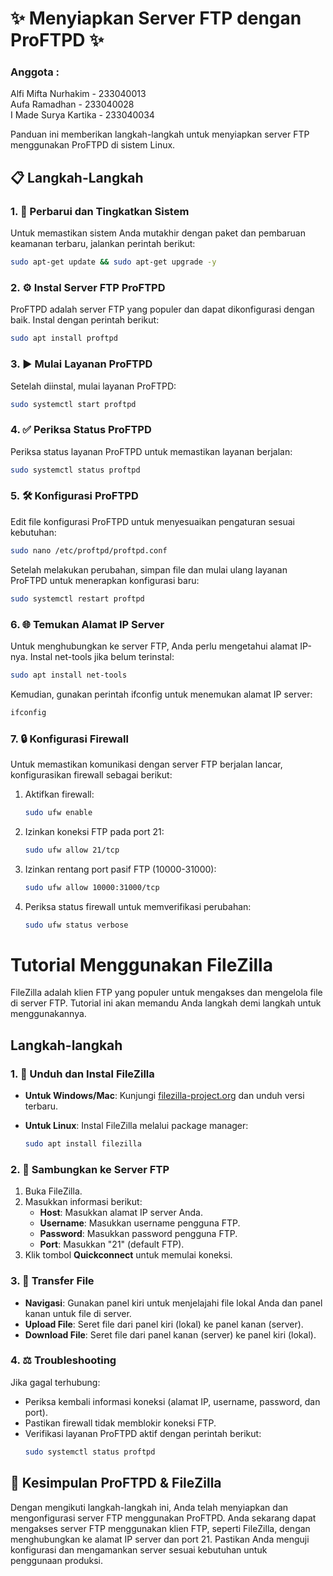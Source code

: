 # ✨ Menyiapkan Server FTP dengan ProFTPD ✨

### Anggota : 
Alfi Mifta Nurhakim  - 233040013 \
Aufa Ramadhan        - 233040028 \
I Made Surya Kartika - 233040034 

Panduan ini memberikan langkah-langkah untuk menyiapkan server FTP menggunakan ProFTPD di sistem Linux.

## 📋 Langkah-Langkah

### 1. 🔄 Perbarui dan Tingkatkan Sistem
Untuk memastikan sistem Anda mutakhir dengan paket dan pembaruan keamanan terbaru, jalankan perintah berikut:
```bash
sudo apt-get update && sudo apt-get upgrade -y
```


### 2. ⚙ Instal Server FTP ProFTPD
ProFTPD adalah server FTP yang populer dan dapat dikonfigurasi dengan baik. Instal dengan perintah berikut:
```bash
sudo apt install proftpd
```

### 3. ▶ Mulai Layanan ProFTPD
Setelah diinstal, mulai layanan ProFTPD:
```bash
sudo systemctl start proftpd
```

### 4. ✅ Periksa Status ProFTPD
Periksa status layanan ProFTPD untuk memastikan layanan berjalan:
```bash
sudo systemctl status proftpd
```

### 5. 🛠 Konfigurasi ProFTPD
Edit file konfigurasi ProFTPD untuk menyesuaikan pengaturan sesuai kebutuhan:
```bash
sudo nano /etc/proftpd/proftpd.conf
```

Setelah melakukan perubahan, simpan file dan mulai ulang layanan ProFTPD untuk menerapkan konfigurasi baru:
```bash
sudo systemctl restart proftpd
```

### 6. 🌐 Temukan Alamat IP Server
Untuk menghubungkan ke server FTP, Anda perlu mengetahui alamat IP-nya. Instal net-tools jika belum terinstal:
```bash
sudo apt install net-tools
```

Kemudian, gunakan perintah ifconfig untuk menemukan alamat IP server:
```bash
ifconfig
```

### 7. 🔒 Konfigurasi Firewall
Untuk memastikan komunikasi dengan server FTP berjalan lancar, konfigurasikan firewall sebagai berikut:

1. Aktifkan firewall:
   ```bash
   sudo ufw enable
   ```

2. Izinkan koneksi FTP pada port 21:
   ```bash
   sudo ufw allow 21/tcp
   ```

3. Izinkan rentang port pasif FTP (10000-31000):
   ```bash
   sudo ufw allow 10000:31000/tcp
   ```

4. Periksa status firewall untuk memverifikasi perubahan:
   ```bash
   sudo ufw status verbose
   ```
##
# Tutorial Menggunakan FileZilla

FileZilla adalah klien FTP yang populer untuk mengakses dan mengelola file di server FTP. Tutorial ini akan memandu Anda langkah demi langkah untuk menggunakannya.

## Langkah-langkah

### 1. 🔧 Unduh dan Instal FileZilla

- **Untuk Windows/Mac**: 
  Kunjungi [filezilla-project.org](https://filezilla-project.org) dan unduh versi terbaru.

- **Untuk Linux**: 
  Instal FileZilla melalui package manager:
  ```bash
  sudo apt install filezilla
  ```

### 2. 🔑 Sambungkan ke Server FTP

1. Buka FileZilla.
2. Masukkan informasi berikut:
   - **Host**: Masukkan alamat IP server Anda.
   - **Username**: Masukkan username pengguna FTP.
   - **Password**: Masukkan password pengguna FTP.
   - **Port**: Masukkan "21" (default FTP).
3. Klik tombol **Quickconnect** untuk memulai koneksi.

### 3. 🎯 Transfer File

- **Navigasi**: Gunakan panel kiri untuk menjelajahi file lokal Anda dan panel kanan untuk file di server.
- **Upload File**: Seret file dari panel kiri (lokal) ke panel kanan (server).
- **Download File**: Seret file dari panel kanan (server) ke panel kiri (lokal).

### 4. ⚖ Troubleshooting

Jika gagal terhubung:

- Periksa kembali informasi koneksi (alamat IP, username, password, dan port).
- Pastikan firewall tidak memblokir koneksi FTP.
- Verifikasi layanan ProFTPD aktif dengan perintah berikut:
  ```bash
  sudo systemctl status proftpd
  ```

## 📝 Kesimpulan ProFTPD & FileZilla
Dengan mengikuti langkah-langkah ini, Anda telah menyiapkan dan mengonfigurasi server FTP menggunakan ProFTPD. Anda sekarang dapat mengakses server FTP menggunakan klien FTP, seperti FileZilla, dengan menghubungkan ke alamat IP server dan port 21. Pastikan Anda menguji konfigurasi dan mengamankan server sesuai kebutuhan untuk penggunaan produksi.

